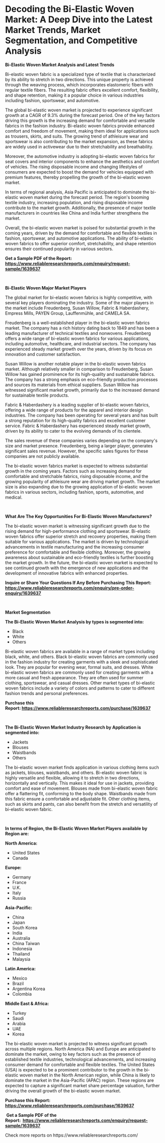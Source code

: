 <p><h1>Decoding the Bi-Elastic Woven Market: A Deep Dive into the Latest Market Trends, Market Segmentation, and Competitive Analysis</h1></p><p><strong>Bi-Elastic Woven Market Analysis and Latest Trends</strong></p>
<p><p>Bi-elastic woven fabric is a specialized type of textile that is characterized by its ability to stretch in two directions. This unique property is achieved through the weaving process, which incorporates elastomeric fibers with regular textile fibers. The resulting fabric offers excellent comfort, flexibility, and shape retention, making it a popular choice in various industries including fashion, sportswear, and automotive.</p><p>The global bi-elastic woven market is projected to experience significant growth at a CAGR of 9.3% during the forecast period. One of the key factors driving this growth is the increasing demand for comfortable and versatile fabrics in the fashion industry. Bi-elastic woven fabrics provide enhanced comfort and freedom of movement, making them ideal for applications such as trousers, skirts, and suits. The growing trend of athleisure wear and sportswear is also contributing to the market expansion, as these fabrics are widely used in activewear due to their stretchability and breathability.</p><p>Moreover, the automotive industry is adopting bi-elastic woven fabrics for seat covers and interior components to enhance the aesthetics and comfort of vehicles. The rising disposable income and changing lifestyles of consumers are expected to boost the demand for vehicles equipped with premium features, thereby propelling the growth of the bi-elastic woven market.</p><p>In terms of regional analysis, Asia Pacific is anticipated to dominate the bi-elastic woven market during the forecast period. The region's booming textile industry, increasing population, and rising disposable income contribute to the market growth. Additionally, the presence of major textile manufacturers in countries like China and India further strengthens the market.</p><p>Overall, the bi-elastic woven market is poised for substantial growth in the coming years, driven by the demand for comfortable and flexible textiles in fashion, sportswear, and automotive applications. The ability of bi-elastic woven fabrics to offer superior comfort, stretchability, and shape retention ensures their continued popularity in various sectors.</p></p>
<p><strong>Get a Sample PDF of the Report:&nbsp; <a href="https://www.reliableresearchreports.com/enquiry/request-sample/1639637">https://www.reliableresearchreports.com/enquiry/request-sample/1639637</a></strong></p>
<p>&nbsp;</p>
<p><strong>Bi-Elastic Woven Major Market Players</strong></p>
<p><p>The global market for bi-elastic woven fabrics is highly competitive, with several key players dominating the industry. Some of the major players in the market include Freudenberg, Susan Willow, Fabric & Haberdashery, Empress Mills, PAYEN Group, Lauffenmühle, and CAMELA SA. </p><p>Freudenberg is a well-established player in the bi-elastic woven fabrics market. The company has a rich history dating back to 1849 and has been a leading manufacturer of technical textiles and nonwovens. Freudenberg offers a wide range of bi-elastic woven fabrics for various applications, including automotive, healthcare, and industrial sectors. The company has experienced steady market growth over the years, driven by its focus on innovation and customer satisfaction.</p><p>Susan Willow is another notable player in the bi-elastic woven fabrics market. Although relatively smaller in comparison to Freudenberg, Susan Willow has gained prominence for its high-quality and sustainable fabrics. The company has a strong emphasis on eco-friendly production processes and sources its materials from ethical suppliers. Susan Willow has witnessed significant market growth, primarily due to the increased demand for sustainable textile products.</p><p>Fabric & Haberdashery is a leading supplier of bi-elastic woven fabrics, offering a wide range of products for the apparel and interior design industries. The company has been operating for several years and has built a strong reputation for its high-quality fabrics and excellent customer service. Fabric & Haberdashery has experienced steady market growth, driven by its ability to cater to the evolving demands of its clientele.</p><p>The sales revenue of these companies varies depending on the company's size and market presence. Freudenberg, being a larger player, generates significant sales revenue. However, the specific sales figures for these companies are not publicly available. </p><p>The bi-elastic woven fabrics market is expected to witness substantial growth in the coming years. Factors such as increasing demand for comfortable and stretchable fabrics, rising disposable income, and the growing popularity of athleisure wear are driving market growth. The market size is also expanding due to the growing application of bi-elastic woven fabrics in various sectors, including fashion, sports, automotive, and medical.</p></p>
<p>&nbsp;</p>
<p><strong>What Are The Key Opportunities For Bi-Elastic Woven Manufacturers?</strong></p>
<p><p>The bi-elastic woven market is witnessing significant growth due to the rising demand for high-performance clothing and sportswear. Bi-elastic woven fabrics offer superior stretch and recovery properties, making them suitable for various applications. The market is driven by technological advancements in textile manufacturing and the increasing consumer preference for comfortable and flexible clothing. Moreover, the growing awareness about sustainable and eco-friendly textiles is further boosting the market growth. In the future, the bi-elastic woven market is expected to see continued growth with the emergence of new applications and the development of innovative fabrics with enhanced properties.</p></p>
<p><strong>Inquire or Share Your Questions If Any Before Purchasing This Report: <a href="https://www.reliableresearchreports.com/enquiry/pre-order-enquiry/1639637">https://www.reliableresearchreports.com/enquiry/pre-order-enquiry/1639637</a></strong></p>
<p>&nbsp;</p>
<p><strong>Market Segmentation</strong></p>
<p><strong>The Bi-Elastic Woven Market Analysis by types is segmented into:</strong></p>
<p><ul><li>Black</li><li>White</li><li>Others</li></ul></p>
<p><p>Bi-elastic woven fabrics are available in a range of market types including black, white, and others. Black bi-elastic woven fabrics are commonly used in the fashion industry for creating garments with a sleek and sophisticated look. They are popular for evening wear, formal suits, and dresses. White bi-elastic woven fabrics are commonly used for creating garments with a more casual and fresh appearance. They are often used for summer clothing, sportswear, and casual dresses. Other market types of bi-elastic woven fabrics include a variety of colors and patterns to cater to different fashion trends and personal preferences.</p></p>
<p><strong>Purchase this Report:&nbsp;<a href="https://www.reliableresearchreports.com/purchase/1639637">https://www.reliableresearchreports.com/purchase/1639637</a></strong></p>
<p>&nbsp;</p>
<p><strong>The Bi-Elastic Woven Market Industry Research by Application is segmented into:</strong></p>
<p><ul><li>Jackets</li><li>Blouses</li><li>Waistbands</li><li>Others</li></ul></p>
<p><p>The bi-elastic woven market finds application in various clothing items such as jackets, blouses, waistbands, and others. Bi-elastic woven fabric is highly versatile and flexible, allowing it to stretch in two directions, horizontally and vertically. This makes it ideal for use in jackets, providing comfort and ease of movement. Blouses made from bi-elastic woven fabric offer a flattering fit, conforming to the body shape. Waistbands made from this fabric ensure a comfortable and adjustable fit. Other clothing items, such as skirts and pants, can also benefit from the stretch and versatility of bi-elastic woven fabric.</p></p>
<p>&nbsp;</p>
<p><strong>In terms of Region, the Bi-Elastic Woven Market Players available by Region are:</strong></p>
<p>
    <p> <strong> North America: </strong>
        <ul>
            <li>United States</li>
            <li>Canada</li>
        </ul>
        </p> 
    <p> <strong> Europe: </strong>
        <ul>
            <li>Germany</li>
            <li>France</li>
            <li>U.K.</li>
            <li>Italy</li>
            <li>Russia</li>
        </ul>
        </p> 
    <p> <strong> Asia-Pacific: </strong>
        <ul>
            <li>China</li>
            <li>Japan</li>
            <li>South Korea</li>
            <li>India</li>
            <li>Australia</li>
            <li>China Taiwan</li>
            <li>Indonesia</li>
            <li>Thailand</li>
            <li>Malaysia</li>
        </ul>
        </p> 
    <p> <strong> Latin America: </strong>
        <ul>
            <li>Mexico</li>
            <li>Brazil</li>
            <li>Argentina Korea</li>
            <li>Colombia</li>
        </ul>
        </p> 
    <p> <strong> Middle East & Africa: </strong>
        <ul>
            <li>Turkey</li>
            <li>Saudi</li>
            <li>Arabia</li>
            <li>UAE</li>
            <li>Korea</li>
        </ul>
    </p>
    </p>
<p><p>The bi-elastic woven market is projected to witness significant growth across multiple regions. North America (NA) and Europe are anticipated to dominate the market, owing to key factors such as the presence of established textile industries, technological advancements, and increasing consumer demand for comfortable and flexible textiles. The United States (USA) is expected to be a prominent contributor to the growth in the bi-elastic woven market in the North American region, while China is likely to dominate the market in the Asia-Pacific (APAC) region. These regions are expected to capture a significant market share percentage valuation, further driving the overall growth of the bi-elastic woven market.</p></p>
<p><strong>Purchase this Report: <a href="https://www.reliableresearchreports.com/purchase/1639637">https://www.reliableresearchreports.com/purchase/1639637</a></strong></p>
<p>&nbsp;<strong>Get a Sample PDF of the Report:&nbsp;&nbsp;<a href="https://www.reliableresearchreports.com/enquiry/request-sample/1639637">https://www.reliableresearchreports.com/enquiry/request-sample/1639637</a></strong></p>
<p><strong></strong></p>
<p>Check more reports on https://www.reliableresearchreports.com/</p>